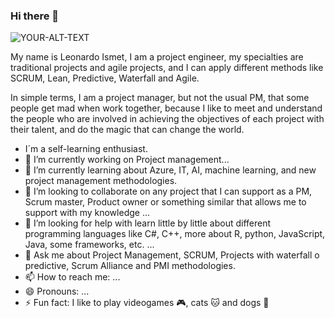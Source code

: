 ### Hi there 👋
<picture>
 <source media="(prefers-color-scheme: dark)" srcset="YOUR-DARKMODE-IMAGE">
 <source media="(prefers-color-scheme: light)" srcset="YOUR-LIGHTMODE-IMAGE">
 <img alt="YOUR-ALT-TEXT" src="YOUR-DEFAULT-IMAGE">
</picture>

My name is Leonardo Ismet, I am a project engineer, my specialties are traditional projects and agile projects, and I can apply different methods like SCRUM, Lean, Predictive, Waterfall and Agile.

In simple terms, I am a project manager, but not the usual PM, that some people get mad when work together, because I like to meet and understand the people who are involved in achieving the objectives of each project with their talent, and do the magic that can change the world.

- I´m a self-learning enthusiast. 
- 🔭 I’m currently working on Project management...
- 🌱 I’m currently learning about Azure, IT, AI, machine learning, and new project management methodologies.
- 👯 I’m looking to collaborate on any project that I can support as a PM, Scrum master, Product owner or something similar that allows me to support with my knowledge ... 
- 🤔 I’m looking for help with learn little by little about different programming languages like C#, C++, more about R, python, JavaScript, Java, some frameworks, etc.  ...
- 💬 Ask me about Project Management, SCRUM, Projects with waterfall o predictive, Scrum Alliance and PMI methodologies.
- 📫 How to reach me: ...
- 😄 Pronouns: ...
- ⚡ Fun fact: I like to play videogames 🎮, cats 🐱 and dogs 🐶


